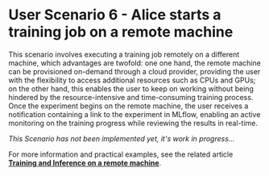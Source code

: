 # User Scenario 6 - Alice starts a training job on a remote machine

This scenario involves executing a training job remotely on a different machine, which advantages are twofold: one one hand, the remote machine can be provisioned on-demand through a cloud provider, providing the user with the flexibility to access additional resources such as CPUs and GPUs; on the other hand, this enables the user to keep on working without being hindered by the resource-intensive and time-consuming training process. Once the experiment begins on the remote machine, the user receives a notification containing a link to the experiment in MLflow, enabling an active monitoring on the training progress while reviewing the results in real-time. 

*This Scenario has not been implemented yet, it's work in progress...*

For more information and practical examples, see the related article [**Training and Inference on a remote machine**](https://discuss.terradue.com/t/announcing-the-launch-of-the-ai-ml-enhancement-project-for-gep-and-urban-tep-exploitation-platforms/1188/9#aiml-enhancement-project-training-and-inference-on-a-remote-machine-1). 